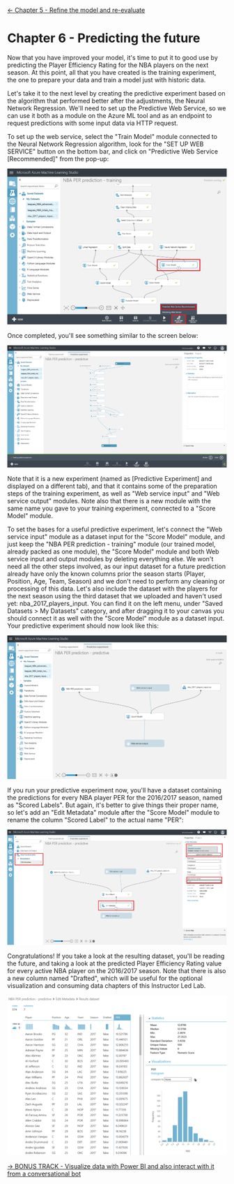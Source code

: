 [<- Chapter 5 - Refine the model and re-evaluate](05-Refine%20the%20model%20and%20re-evaluate.md)

# Chapter 6 - Predicting the future

Now that you have improved your model, it&#39;s time to put it to good use by predicting the Player Efficiency Rating for the NBA players on the next season. At this point, all that you have created is the training experiment, the one to prepare your data and train a model just with historic data.

Let&#39;s take it to the next level by creating the predictive experiment based on the algorithm that performed better after the adjustments, the Neural Network Regression. We&#39;ll need to set up the Predictive Web Service, so we can use it both as a module on the Azure ML tool and as an endpoint to request predictions with some input data via HTTP request.

To set up the web service, select the &quot;Train Model&quot; module connected to the Neural Network Regression algorithm, look for the &quot;SET UP WEB SERVICE&quot; button on the bottom bar, and click on &quot;Predictive Web Service [Recommended]&quot; from the pop-up:

![](./imgs/ML50.png)

Once completed, you&#39;ll see something similar to the screen below:

![](./imgs/ML51.png)


Note that it is a new experiment (named as [Predictive Experiment] and displayed on a different tab), and that it contains some of the preparation steps of the training experiment, as well as &quot;Web service input&quot; and &quot;Web service output&quot; modules. Note also that there is a new module with the same name you gave to your training experiment, connected to a &quot;Score Model&quot; module.

To set the bases for a useful predictive experiment, let&#39;s connect the &quot;Web service input&quot; module as a dataset input for the &quot;Score Model&quot; module, and just keep the &quot;NBA PER prediction - training&quot; module (our trained model, already packed as one module), the &quot;Score Model&quot; module and both Web service input and output modules by deleting everything else. We won&#39;t need all the other steps involved, as our input dataset for a future prediction already have only the known columns prior the season starts (Player, Position, Age, Team, Season) and we don&#39;t need to perform any cleaning or processing of this data. Let&#39;s also include the dataset with the players for the next season using the third dataset that we uploaded and haven&#39;t used yet: nba\_2017\_players\_input. You can find it on the left menu, under &quot;Saved Datasets &gt; My Datasets&quot; category, and after dragging it to your canvas you should connect it as well with the &quot;Score Model&quot; module as a dataset input. Your predictive experiment should now look like this:

![](./imgs/ML52.png)


If you run your predictive experiment now, you&#39;ll have a dataset containing the predictions for every NBA player PER for the 2016/2017 season, named as &quot;Scored Labels&quot;. But again, it&#39;s better to give things their proper name, so let&#39;s add an &quot;Edit Metadata&quot; module after the &quot;Score Model&quot; module to rename the column &quot;Scored Label&quot; to the actual name &quot;PER&quot;:

![](./imgs/ML53.png)


Congratulations! If you take a look at the resulting dataset, you&#39;ll be reading the future, and taking a look at the predicted Player Efficiency Rating value for every active NBA player on the 2016/2017 season. Note that there is also a new column named &quot;Drafted&quot;, which will be useful for the optional visualization and consuming data chapters of this Instructor Led Lab.

![](./imgs/ML54.png)

[-> BONUS TRACK - Visualize data with Power BI and also interact with it from a conversational bot](./07-BONUS%20TRACK.md)